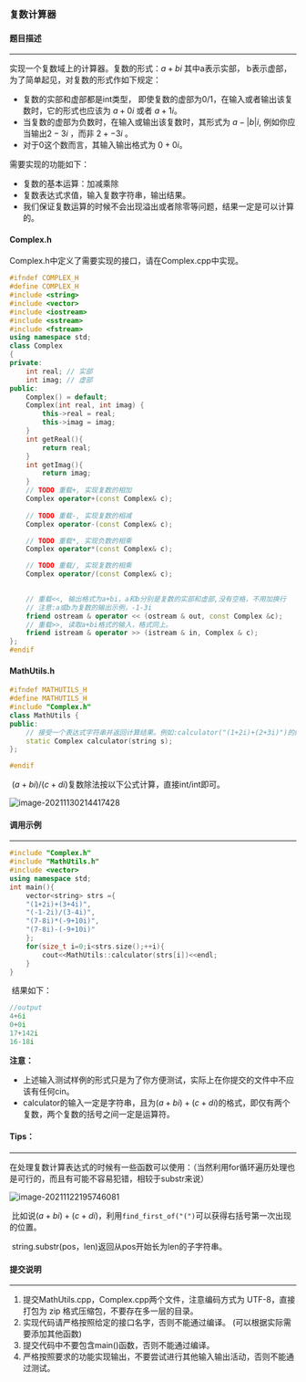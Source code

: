 ### 复数计算器



#### 题目描述

------

实现一个复数域上的计算器。复数的形式：$a+bi$ 其中a表示实部， b表示虚部，为了简单起见，对复数的形式作如下规定： 

- 复数的实部和虚部都是int类型， 即使复数的虚部为0/1，在输入或者输出该复数时，它的形式也应该为 $a+0i$ 或者 $a+1i$。 
- 当复数的虚部为负数时，在输入或输出该复数时，其形式为 $a-|b|i$, 例如你应当输出$2-3i$ ，而非 $2+-3i$ 。 
- 对于0这个数而言，其输入输出格式为 $0+0i$。

需要实现的功能如下：

- 复数的基本运算：加减乘除
- 复数表达式求值，输入复数字符串，输出结果。
- 我们保证复数运算的时候不会出现溢出或者除零等问题，结果一定是可以计算的。

#### Complex.h

Complex.h中定义了需要实现的接口，请在Complex.cpp中实现。

```c++
#ifndef COMPLEX_H
#define COMPLEX_H
#include <string>
#include <vector>
#include <iostream>
#include <sstream>
#include <fstream>
using namespace std;
class Complex
{
private:
    int real; // 实部
    int imag; // 虚部
public:
    Complex() = default;
    Complex(int real, int imag) {
        this->real = real;
        this->imag = imag;
    }
    int getReal(){
        return real;
    }
    int getImag(){
        return imag;
    }
    // TODO 重载+, 实现复数的相加
    Complex operator+(const Complex& c);
    
    // TODO 重载-, 实现复数的相减
    Complex operator-(const Complex& c);

    // TODO 重载*, 实现负数的相乘
    Complex operator*(const Complex& c);

    // TODO 重载/, 实现复数的相乘
    Complex operator/(const Complex& c);
    

    // 重载<<, 输出格式为a+bi，a和b分别是复数的实部和虚部,没有空格，不用加换行
    // 注意:a或b为复数的输出示例，-1-3i
    friend ostream & operator << (ostream & out, const Complex &c);
    // 重载>>, 读取a+bi格式的输入，格式同上。
    friend istream & operator >> (istream & in, Complex & c);
};
#endif
```

#### MathUtils.h

```c++
#ifndef MATHUTILS_H
#define MATHUTILS_H
#include "Complex.h"
class MathUtils {
public:
    // 接受一个表达式字符串并返回计算结果。例如:calculator("(1+2i)+(2+3i)")的结果为3+5i
    static Complex calculator(string s);
};

#endif
```

​	$(a+bi)/(c+di)$复数除法按以下公式计算，直接int/int即可。

![image-20211130214417428](https://typora-1306385380.cos.ap-nanjing.myqcloud.com/img/image-20211130214417428.png)

#### 调用示例

------

```C++
#include "Complex.h"
#include "MathUtils.h"
#include <vector>
using namespace std;
int main(){
    vector<string> strs ={
	"(1+2i)+(3+4i)",
	"(-1-2i)/(3-4i)",
	"(7-8i)*(-9+10i)",
	"(7-8i)-(-9+10i)"
    };	
    for(size_t i=0;i<strs.size();++i){
        cout<<MathUtils::calculator(strs[i])<<endl;
	}
}
```

​		结果如下：

```C++
//output
4+6i
0+0i
17+142i
16-18i
```

**注意：**

- 上述输入测试样例的形式只是为了你方便测试，实际上在你提交的文件中不应该有任何cin。
- calculator的输入一定是字符串，且为$(a+bi)+(c+di)$的格式，即仅有两个复数，两个复数的括号之间一定是运算符。

#### Tips：

------

在处理复数计算表达式的时候有一些函数可以使用：（当然利用for循环遍历处理也是可行的，而且有可能不容易犯错，相较于substr来说）

![image-20211122195746081](https://typora-1306385380.cos.ap-nanjing.myqcloud.com/img/image-20211122195746081.png)

​		比如说$(a+bi)+(c+di)$，利用`find_first_of("(")`可以获得右括号第一次出现的位置。

​		string.substr(pos，len)返回从pos开始长为len的子字符串。

#### 提交说明

------

1. 提交MathUtils.cpp，Complex.cpp两个文件，注意编码方式为 UTF-8，直接打包为 zip 格式压缩包，不要存在多一层的目录。 
2.  实现代码请严格按照给定的接口名字，否则不能通过编译。 (可以根据实际需要添加其他函数) 
3.  提交代码中不要包含main()函数，否则不能通过编译。
4.  严格按照要求的功能实现输出，不要尝试进行其他输入输出活动，否则不能通过测试。